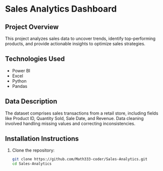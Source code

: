 # Sales Analytics Dashboard

## Project Overview
This project analyzes sales data to uncover trends, identify top-performing products, and provide actionable insights to optimize sales strategies.

## Technologies Used
- Power BI
- Excel
- Python
- Pandas

## Data Description
The dataset comprises sales transactions from a retail store, including fields like Product ID, Quantity Sold, Sale Date, and Revenue. Data cleaning involved handling missing values and correcting inconsistencies.

## Installation Instructions
1. Clone the repository:
   ```bash
   git clone https://github.com/Math333-coder/Sales-Analytics.git
   cd Sales-Analytics
